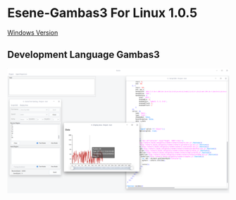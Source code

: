 # Esene-Gambas3 For Linux 1.0.5
[Windows Version](https://github.com/imxcstar/Esene "Windows Version")
## Development Language Gambas3
![avatar](./1.png)